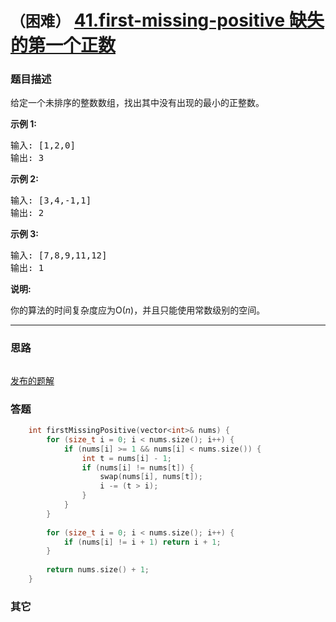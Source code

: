 # `（困难）` [41.first-missing-positive 缺失的第一个正数](https://leetcode-cn.com/problems/first-missing-positive/)

### 题目描述
<p>给定一个未排序的整数数组，找出其中没有出现的最小的正整数。</p>
<p><strong>示例&nbsp;1:</strong></p>
<pre>输入: [1,2,0]
输出: 3
</pre>

<p><strong>示例&nbsp;2:</strong></p>
<pre>输入: [3,4,-1,1]
输出: 2
</pre>

<p><strong>示例&nbsp;3:</strong></p>
<pre>输入: [7,8,9,11,12]
输出: 1
</pre>

<p><strong>说明:</strong></p>
<p>你的算法的时间复杂度应为O(<em>n</em>)，并且只能使用常数级别的空间。</p>

---
### 思路
```

```

[发布的题解](https://leetcode-cn.com/problems/first-missing-positive/solution/first-missing-positive-by-ikaruga/)

### 答题
``` C++
    int firstMissingPositive(vector<int>& nums) {
        for (size_t i = 0; i < nums.size(); i++) {
            if (nums[i] >= 1 && nums[i] < nums.size()) {
                int t = nums[i] - 1;
                if (nums[i] != nums[t]) {
                    swap(nums[i], nums[t]);
                    i -= (t > i);
                }
            }
        }
        
        for (size_t i = 0; i < nums.size(); i++) {
            if (nums[i] != i + 1) return i + 1;
        }
        
        return nums.size() + 1;
    }
```

### 其它
``` C++

```

